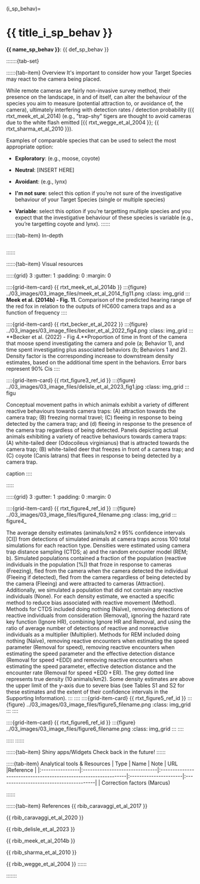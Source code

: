 ﻿---
jupytext:
  formats: md:myst
  text_representation:
    extension: .md
    format_name: myst
    format_version: 0.17.2 <!--0.13-->
    jupytext_version: 1.16.4 <!-- 6.5.4-->
kernelspec:
  display_name: Python 3
  language: python
  name: python3
editor_options:
  markdown:
    wrap: none
---
(i_sp_behav)=
# {{ title_i_sp_behav }}

<!--
:::{hint}
replace me with text
:::
-->

**{{ name_sp_behav }}**: {{ def_sp_behav }}

:::::::{tab-set}

::::::{tab-item} Overview
It's important to consider how your Target Species may react to the camera being placed.

While remote cameras are fairly non-invasive survey method, their presence on the landscape, in and of itself, can alter the behaviour of the species you aim to measure (potential attraction to, or avoidance of, the camera), ultimately interfering with detection rates / detection probability ({{ rtxt_meek_et_al_2014) (e.g., "trap-shy" tigers are thought to avoid cameras due to the white flash emitted [{{ rtxt_wegge_et_al_2004 }}; {{ rtxt_sharma_et_al_2010 }}).

Examples of comparable species that can be used to select the most appropriate option:

- **Exploratory**: (e.g., moose, coyote)

- **Neutral**: [INSERT HERE]

- **Avoidant**: (e.g., lynx)

- **I'm not sure**: select this option if you’re not sure of the investigative behaviour of your Target Species (single or multiple species)

- **Variable**: select this option if you’re targetting multiple species and you expect that the investigative behaviour of these species is variable (e.g., you’re targetting coyote and lynx).
::::::

::::::{tab-item} In-depth
```{include} include/00_coming_soon.md
```
::::::

::::::{tab-item} Visual resources

:::::{grid} 3
:gutter: 1
:padding: 0
:margin: 0

::::{grid-item-card} {{ rtxt_meek_et_al_2014b }}
:::{figure} ../03_images/03_image_files/meek_et_al_2014_fig11.png
:class: img_grid
:::
**Meek et al. (2014b) - Fig. 11.** Comparison of the predicted hearing range of the red fox in relation to the outputs of HC600 camera traps and as a function of frequency
::::

::::{grid-item-card} {{ rtxt_becker_et_al_2022 }}
:::{figure} ../03_images/03_image_files/becker_et_al_2022_fig4.png
:class: img_grid
:::
**Becker et al. (2022) - Fig 4.**Proportion of time in front of the camera that moose spend investigating the camera and pole (a; Behavior 1), and time spent investigating plus associated behaviors (b; Behaviors 1 and 2). Density factor is the corresponding increase to downstream density estimates, based on the additional time spent in the behaviors. Error bars represent 90% Cis
::::

::::{grid-item-card} {{ rtxt_figure3_ref_id }}
:::{figure} ../03_images/03_image_files/delisle_et_al_2023_fig1.jpg
:class: img_grid
:::
figu

Conceptual movement paths in which animals exhibit a variety of different reactive behaviours towards camera traps: (A) attraction towards the camera trap; (B) freezing normal travel; (C) fleeing in response to being detected by the camera trap; and (d) fleeing in response to the presence of the camera trap regardless of being detected. Panels depicting actual animals exhibiting a variety of reactive behaviours towards camera traps: (A) white-tailed deer (Odocoileus virginianus) that is attracted towards the camera trap; (B) white-tailed deer that freezes in front of a camera trap; and (C) coyote (Canis latrans) that flees in response to being detected by a camera trap.

caption
::::

:::::

:::::{grid} 3
:gutter: 1
:padding: 0
:margin: 0

::::{grid-item-card} {{ rtxt_figure4_ref_id }}
:::{figure} ../03_images/03_image_files/figure4_filename.png
:class: img_grid
:::
figure4_

The average density estimates (animals/km2 ± 95% confidence intervals [CI]) from detections of simulated animals at camera traps across 100 total simulations for each reaction type. Densities were estimated using camera trap distance sampling (CTDS; a) and the random encounter model (REM; b). Simulated populations contained a fraction of the population (reactive individuals in the population [%]) that froze in response to cameras (Freezing), fled from the camera when the camera detected the individual (Fleeing if detected), fled from the camera regardless of being detected by the camera (Fleeing) and were attracted to cameras (Attraction). Additionally, we simulated a population that did not contain any reactive individuals (None). For each density estimate, we enacted a specific method to reduce bias associated with reactive movement (Method). Methods for CTDS included doing nothing (Naïve), removing detections of reactive individuals from consideration (Removal), ignoring the hazard rate key function (Ignore HR), combining Ignore HR and Removal, and using the ratio of average number of detections of reactive and nonreactive individuals as a multiplier (Multiplier). Methods for REM included doing nothing (Naïve), removing reactive encounters when estimating the speed parameter (Removal for speed), removing reactive encounters when estimating the speed parameter and the effective detection distance (Removal for speed +EDD) and removing reactive encounters when estimating the speed parameter, effective detection distance and the encounter rate (Removal for speed +EDD + ER). The grey dotted line represents true density (10 animals/km2). Some density estimates are above the upper limit of the y-axis due to severe bias (see Tables S1 and S2 for these estimates and the extent of their confidence intervals in the Supporting Information).
:::
::::
::::{grid-item-card} {{ rtxt_figure5_ref_id }}
:::{figure} ../03_images/03_image_files/figure5_filename.png
:class: img_grid
:::
::::

::::{grid-item-card} {{ rtxt_figure6_ref_id }}
:::{figure} ../03_images/03_image_files/figure6_filename.png
:class: img_grid
:::
::::

:::::
::::::

::::::{tab-item} Shiny apps/Widgets
Check back in the future!
::::::

:::::{tab-item} Analytical tools & Resources
| Type | Name | Note | URL |Reference |
|:----------------|:-------------------------------|:----------------------------------------------------------------|:----------------------|:----------------------------------------|
| Correction factors (Marcus)
<!-- END_RESOURCE_TABLE -->
::::::

::::::{tab-item} References
{{ rbib_caravaggi_et_al_2017 }}

{{ rbib_caravaggi_et_al_2020 }}

{{ rbib_delisle_et_al_2023 }}

{{ rbib_meek_et_al_2014b }}

{{ rbib_sharma_et_al_2010 }}

{{ rbib_wegge_et_al_2004 }}
::::::

:::::::
